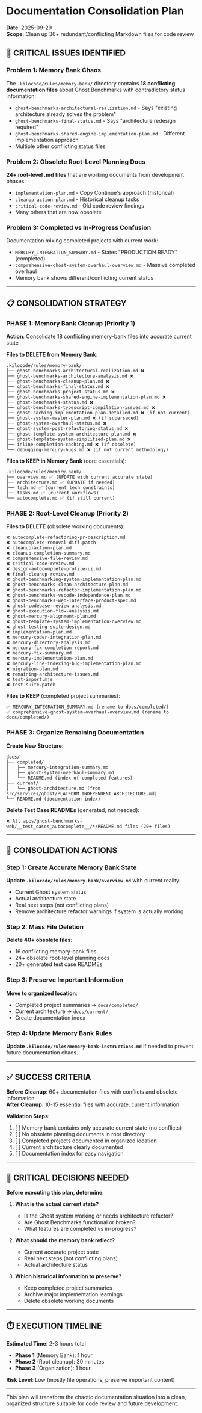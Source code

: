 # Documentation Consolidation Plan

**Date**: 2025-09-29  
**Scope**: Clean up 36+ redundant/conflicting Markdown files for code review

## 🚨 CRITICAL ISSUES IDENTIFIED

### **Problem 1: Memory Bank Chaos**

The `.kilocode/rules/memory-bank/` directory contains **18 conflicting documentation files** about Ghost Benchmarks with contradictory status information:

- `ghost-benchmarks-architectural-realization.md` - Says "existing architecture already solves the problem"
- `ghost-benchmarks-final-status.md` - Says "architecture redesign required"
- `ghost-benchmarks-shared-engine-implementation-plan.md` - Different implementation approach
- Multiple other conflicting status files

### **Problem 2: Obsolete Root-Level Planning Docs**

**24+ root-level .md files** that are working documents from development phases:

- `implementation-plan.md` - Copy Continue's approach (historical)
- `cleanup-action-plan.md` - Historical cleanup tasks
- `critical-code-review.md` - Old code review findings
- Many others that are now obsolete

### **Problem 3: Completed vs In-Progress Confusion**

Documentation mixing completed projects with current work:

- `MERCURY_INTEGRATION_SUMMARY.md` - States "PRODUCTION READY" (completed)
- `comprehensive-ghost-system-overhaul-overview.md` - Massive completed overhaul
- Memory bank shows different/conflicting current status

---

## 📋 CONSOLIDATION STRATEGY

### **PHASE 1: Memory Bank Cleanup (Priority 1)**

**Action**: Consolidate 18 conflicting memory-bank files into accurate current state

**Files to DELETE from Memory Bank**:

```
.kilocode/rules/memory-bank/
├── ghost-benchmarks-architectural-realization.md ❌
├── ghost-benchmarks-architecture-analysis.md ❌
├── ghost-benchmarks-cleanup-plan.md ❌
├── ghost-benchmarks-final-status.md ❌
├── ghost-benchmarks-project-status.md ❌
├── ghost-benchmarks-shared-engine-implementation-plan.md ❌
├── ghost-benchmarks-status.md ❌
├── ghost-benchmarks-typescript-compilation-issues.md ❌
├── ghost-caching-implementation-plan-detailed.md ❌ (if not current)
├── ghost-system-master-plan.md ❌ (if superseded)
├── ghost-system-overhaul-status.md ❌
├── ghost-system-post-refactoring-status.md ❌
├── ghost-template-system-architecture-plan.md ❌
├── ghost-template-system-simplified-plan.md ❌
├── inline-completion-caching.md ❌ (if obsolete)
└── debugging-mercury-bugs.md ❌ (if not current methodology)
```

**Files to KEEP in Memory Bank** (core essentials):

```
.kilocode/rules/memory-bank/
├── overview.md ✅ (UPDATE with current accurate state)
├── architecture.md ✅ (UPDATE if needed)
├── tech.md ✅ (current tech constraints)
├── tasks.md ✅ (current workflows)
└── autocomplete.md ✅ (if still current)
```

### **PHASE 2: Root-Level Cleanup (Priority 2)**

**Files to DELETE** (obsolete working documents):

```
❌ autocomplete-refactoring-pr-description.md
❌ autocomplete-removal-diff.patch
❌ cleanup-action-plan.md
❌ cleanup-completion-summary.md
❌ comprehensive-file-review.md
❌ critical-code-review.md
❌ design-autocomplete-profile-ui.md
❌ final-cleanup-review.md
❌ ghost-benchmarking-system-implementation-plan.md
❌ ghost-benchmarks-clean-architecture-plan.md
❌ ghost-benchmarks-refactor-implementation-plan.md
❌ ghost-benchmarks-vscode-independence-plan.md
❌ ghost-benchmarks-web-interface-product-spec.md
❌ ghost-codebase-review-analysis.md
❌ ghost-execution-flow-analysis.md
❌ ghost-mercury-alignment-plan.md
❌ ghost-template-system-implementation-overview.md
❌ ghost-testing-suite-design.md
❌ implementation-plan.md
❌ mercury-coder-integration-plan.md
❌ mercury-directory-analysis.md
❌ mercury-fix-completion-report.md
❌ mercury-fix-summary.md
❌ mercury-implementation-plan.md
❌ mercury-line-indexing-bug-implementation-plan.md
❌ migration-plan.md
❌ remaining-architecture-issues.md
❌ test-import.mjs
❌ test-suite.patch
```

**Files to KEEP** (completed project summaries):

```
✅ MERCURY_INTEGRATION_SUMMARY.md (rename to docs/completed/)
✅ comprehensive-ghost-system-overhaul-overview.md (rename to docs/completed/)
```

### **PHASE 3: Organize Remaining Documentation**

**Create New Structure**:

```
docs/
├── completed/
│   ├── mercury-integration-summary.md
│   ├── ghost-system-overhaul-summary.md
│   └── README.md (index of completed features)
├── current/
│   └── ghost-architecture.md (from src/services/ghost/PLATFORM_INDEPENDENT_ARCHITECTURE.md)
└── README.md (documentation index)
```

**Delete Test Case READMEs** (generated, not needed):

```
❌ All apps/ghost-benchmarks-web/__test_cases_autocomplete__/*/README.md files (20+ files)
```

---

## 🎯 CONSOLIDATION ACTIONS

### **Step 1: Create Accurate Memory Bank State**

**Update `.kilocode/rules/memory-bank/overview.md`** with current reality:

- Current Ghost system status
- Actual architecture state
- Real next steps (not conflicting plans)
- Remove architecture refactor warnings if system is actually working

### **Step 2: Mass File Deletion**

**Delete 40+ obsolete files**:

- 16 conflicting memory-bank files
- 24+ obsolete root-level planning docs
- 20+ generated test case READMEs

### **Step 3: Preserve Important Information**

**Move to organized location**:

- Completed project summaries → `docs/completed/`
- Current architecture → `docs/current/`
- Create documentation index

### **Step 4: Update Memory Bank Rules**

**Update `.kilocode/rules/memory-bank-instructions.md`** if needed to prevent future documentation chaos.

---

## ✅ SUCCESS CRITERIA

**Before Cleanup**: 60+ documentation files with conflicts and obsolete information  
**After Cleanup**: 10-15 essential files with accurate, current information

**Validation Steps**:

1. [ ] Memory bank contains only accurate current state (no conflicts)
2. [ ] No obsolete planning documents in root directory
3. [ ] Completed projects documented in organized location
4. [ ] Current architecture clearly documented
5. [ ] Documentation index for easy navigation

---

## 🚨 CRITICAL DECISIONS NEEDED

**Before executing this plan, determine**:

1. **What is the actual current state?**

    - Is the Ghost system working or needs architecture refactor?
    - Are Ghost Benchmarks functional or broken?
    - What features are completed vs in-progress?

2. **What should the memory bank reflect?**

    - Current accurate project state
    - Real next steps (not conflicting plans)
    - Actual architecture status

3. **Which historical information to preserve?**
    - Keep completed project summaries
    - Archive major implementation learnings
    - Delete obsolete working documents

---

## ⏱️ EXECUTION TIMELINE

**Estimated Time**: 2-3 hours total

- **Phase 1** (Memory Bank): 1 hour
- **Phase 2** (Root cleanup): 30 minutes
- **Phase 3** (Organization): 1 hour

**Risk Level**: Low (mostly file operations, preserve important content)

---

This plan will transform the chaotic documentation situation into a clean, organized structure suitable for code review and future development.
